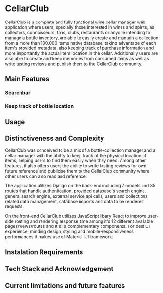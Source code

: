 # CellarClub

CellarClub is a complete and fully functional wine cellar manager web application where users, specially those interested in wines and spirits, as collectors, connoisseurs, fans, clubs, restaurants or anyone intending to manage a bottle inventory, are able to  easily create and mantain a collection from a more than 100.000 items native database, taking advantage of each item's provided metadata, also keeping track of purchase information and more importantly the actual item location in the cellar. Additionally users are  also able to create and keep memories from consumed items as well as write tasting reviews and publish them to the CellarClub community.


## Main Features

### Searchbar



### Keep track of bottle location

## Usage

## Distinctiveness and Complexity

CellarClub was conceived to be a mix of a bottle-collection manager and a cellar manager with the ability to keep track of the physical location of items, helping users to find them easily when they need. Among other features, it also offers users the ability to write tasting reviews for own future reference and publicise them to the CellarClub community where other users can also read and reference. 

The application utilizes Django on the back-end including 7 models and 35 routes that handle authentication, provided database's search engine, general search engine, external service api calls, users and collections related data management, database imports and data to be rendered requests.

On the front-end CellarClub utilizes JavaScript libary React to improve user-side routing and rendering response time among it's 12 different available pages/views/routes and it's 18 complementary components. For best UI experience, minding design, styling and mobile-responsiveness performances it makes use of Material-UI framework.

## Instalation Requirements

## Tech Stack and Acknowledgement

## Current limitations and future features




